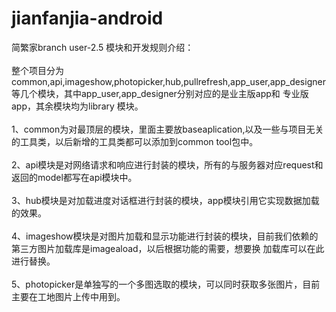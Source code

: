 # jianfanjia-android
简繁家branch user-2.5 模块和开发规则介绍：</br>
</br>
整个项目分为common,api,imageshow,photopicker,hub,pullrefresh,app_user,app_designer等几个模块，其中app_user,app_designer分别对应的是业主版app和
专业版app，其余模块均为library 模块。</br>
</br>
1、common为对最顶层的模块，里面主要放baseaplication,以及一些与项目无关的工具类，以后新增的工具类都可以添加到common tool包中。</br>
</br>
2、api模块是对网络请求和响应进行封装的模块，所有的与服务器对应request和返回的model都写在api模块中。</br>
</br>
3、hub模块是对加载进度对话框进行封装的模块，app模块引用它实现数据加载的效果。</br>
</br>
4、imageshow模块是对图片加载和显示功能进行封装的模块，目前我们依赖的第三方图片加载库是imageaload，以后根据功能的需要，想要换
加载库可以在此进行替换。</br>
</br>
5、photopicker是单独写的一个多图选取的模块，可以同时获取多张图片，目前主要在工地图片上传中用到。
